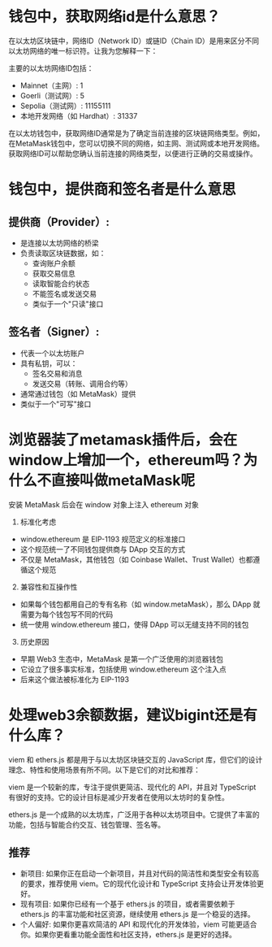 # 钱包中，获取网络id是什么意思？

在以太坊区块链中，网络ID（Network ID）或链ID（Chain ID）是用来区分不同以太坊网络的唯一标识符。让我为您解释一下：

主要的以太坊网络ID包括：

- Mainnet（主网）: 1
- Goerli（测试网）: 5
- Sepolia（测试网）: 11155111
- 本地开发网络（如 Hardhat）: 31337

在以太坊钱包中，获取网络ID通常是为了确定当前连接的区块链网络类型。例如，在MetaMask钱包中，您可以切换不同的网络，如主网、测试网或本地开发网络。获取网络ID可以帮助您确认当前连接的网络类型，以便进行正确的交易或操作。

# 钱包中，提供商和签名者是什么意思

## 提供商（Provider）:

- 是连接以太坊网络的桥梁
- 负责读取区块链数据，如：
  - 查询账户余额
  - 获取交易信息
  - 读取智能合约状态
  - 不能签名或发送交易
  - 类似于一个"只读"接口

## 签名者（Signer）:

- 代表一个以太坊账户
- 具有私钥，可以：
  - 签名交易和消息
  - 发送交易（转账、调用合约等）
- 通常通过钱包（如 MetaMask）提供
- 类似于一个"可写"接口

# 浏览器装了metamask插件后，会在window上增加一个，ethereum吗？为什么不直接叫做metaMask呢

安装 MetaMask 后会在 window 对象上注入 ethereum 对象

1. 标准化考虑

- window.ethereum 是 EIP-1193 规范定义的标准接口
- 这个规范统一了不同钱包提供商与 DApp 交互的方式
- 不仅是 MetaMask，其他钱包（如 Coinbase Wallet、Trust Wallet）也都遵循这个规范

2. 兼容性和互操作性

- 如果每个钱包都用自己的专有名称（如 window.metaMask），那么 DApp 就需要为每个钱包写不同的代码
- 统一使用 window.ethereum 接口，使得 DApp 可以无缝支持不同的钱包

3. 历史原因

- 早期 Web3 生态中，MetaMask 是第一个广泛使用的浏览器钱包
- 它设立了很多事实标准，包括使用 window.ethereum 这个注入点
- 后来这个做法被标准化为 EIP-1193

# 处理web3余额数据，建议bigint还是有什么库？

viem 和 ethers.js 都是用于与以太坊区块链交互的 JavaScript 库，但它们的设计理念、特性和使用场景有所不同。以下是它们的对比和推荐：

viem 是一个较新的库，专注于提供更简洁、现代化的 API，并且对 TypeScript 有很好的支持。它的设计目标是减少开发者在使用以太坊时的复杂性。

ethers.js 是一个成熟的以太坊库，广泛用于各种以太坊项目中。它提供了丰富的功能，包括与智能合约交互、钱包管理、签名等。

## 推荐

- 新项目: 如果你正在启动一个新项目，并且对代码的简洁性和类型安全有较高的要求，推荐使用 viem。它的现代化设计和 TypeScript 支持会让开发体验更好。
- 现有项目: 如果你已经有一个基于 ethers.js 的项目，或者需要依赖于 ethers.js 的丰富功能和社区资源，继续使用 ethers.js 是一个稳妥的选择。
- 个人偏好: 如果你更喜欢简洁的 API 和现代化的开发体验，viem 可能更适合你。如果你更看重功能全面性和社区支持，ethers.js 是更好的选择。
